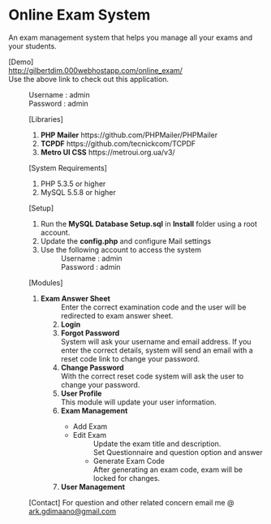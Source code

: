 # Online Exam System
An exam management system that helps you manage all your exams and your students.

[Demo]<br>
http://gilbertdim.000webhostapp.com/online_exam/<br>
Use the above link to check out this application.
    <dd> Username : admin
    <dd> Password : admin
      
[Libraries]<br>
<ol>
  <li><b>PHP Mailer</b> https://github.com/PHPMailer/PHPMailer</li>
  <li><b>TCPDF</b> https://github.com/tecnickcom/TCPDF</li>
  <li><b>Metro UI CSS</b> https://metroui.org.ua/v3/</li>
</ol>

[System Requirements]<br>
<ol>
  <li>PHP 5.3.5 or higher</li>
  <li>MySQL 5.5.8 or higher</li>
</ol>

[Setup]<br>
<ol>
  <li>Run the <b>MySQL Database Setup.sql</b> in <b>Install</b> folder using a root account.</li>
  <li>Update the <b>config.php</b> and configure Mail settings</li>
  <li>Use the following account to access the system</li>
    <dd> Username : admin
    <dd> Password : admin
</ol>

[Modules]
<ol>
  <li><b>Exam Answer Sheet</b></li>
    <dd> Enter the correct examination code and the user will be redirected to exam answer sheet.
  <li><b>Login</b></li>
  <li><b>Forgot Password</b></li>
    <dd> System will ask your username and email address. 
    If you enter the correct details, system will send an email with a reset code link to change your password.
  <li><b>Change Password</b></li>
    <dd> With the correct reset code system will ask the user to change your password.
  <li><b>User Profile</b></li>
    <dd> This module will update your user information.
  <li><b>Exam Management</b></li>
    <ul>
      <li>Add Exam</li>
      <li>Edit Exam</li>
        <dd> Update the exam title and description. 
        <dd> Set Questionnaire and question option and answer
      <li>Generate Exam Code</li>
        <dd> After generating an exam code, exam will be locked for changes.
    </ul>
  <li><b>User Management</b></li>
    <dd> 
</ol>

[Contact]
For question and other related concern email me @
ark.gdimaano@gmail.com
